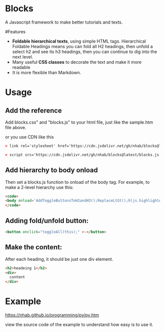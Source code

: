 # Blocks
A Javascript framework to make better tutorials and texts. 

#Features
- <b>Foldable hierarchical texts</b>, using simple HTML tags.
Hierarchical Foldable Headings means you can fold all H2 headings, then unfold a select h2 and see its h3 headings,
then you can continue to dig into the next level.
- Many useful <b>CSS classes</b> to decorate the text and make it more readable
- It is more flexible than Markdown.
# Usage
## Add the reference
Add 	blocks.css" and "blocks.js" to your html file, just like the sample.htm file above.

or you use CDN like this
```html
< link rel='stylesheet' href='https://cdn.jsdelivr.net/gh/nhab/blocks@latest/blocks.css'>

< script src='https://cdn.jsdelivr.net/gh/nhab/blocks@latest/blocks.js'></script >
```

## Add hierarchy to body onload
Then set a blocks.js function to onload of the body tag. For example, to make a 2-level hierarchy use this:
```html 
<code>
<body onload='AddToggleButtonsToH2andH3();ReplaceLtGt();hljs.highlightAll();'>
</code>
```

## Adding fold/unfold button:
```html  
<button onclick="toggleAll(this);" >-</button>
 ```
## Make the content:
  After each heading, it should be just one div element.
```html
<h2>headeing 1</h2>
<div>
  content
</div>
```

# Example
https://nhab.github.io/programming/py/py.htm

view the source code of the example to understand how easy is to use it.
